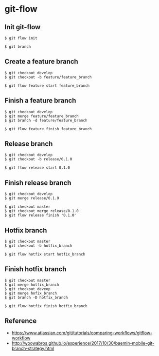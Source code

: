 # git-flow

## Init git-flow
```
$ git flow init

$ git branch
```

## Create a feature branch
```
$ git checkout develop
$ git checkout -b feature/feature_branch

$ git flow feature start feature_branch
```

## Finish a feature branch
```
$ git checkout develop
$ git merge feature/feature_branch
$ git branch -d feature/feature_branch

$ git flow feature finish feature_branch
```

## Release branch
```
$ git checkout develop
$ git checkout -b release/0.1.0

$ git flow release start 0.1.0
```

## Finish release branch
```
$ git checkout develop
$ git merge release/0.1.0

$ git checkout master
$ git checkout merge release/0.1.0
$ git flow release finish '0.1.0'
```

## Hotfix branch
```
$ git checkout master
$ git checkout -b hotfix_branch

$ git flow hotfix start hotfix_branch
```

## Finish hotfix branch
```
$ git checkout master
$ git merge hotfix_branch
$ git checkout deveop
$ git merge hofix_branch
$ git branch -D hotfix_branch

$ git flow hotfix finish hotfix_branch
```

## Reference
  * https://www.atlassian.com/git/tutorials/comparing-workflows/gitflow-workflow
  * http://woowabros.github.io/experience/2017/10/30/baemin-mobile-git-branch-strategy.html
